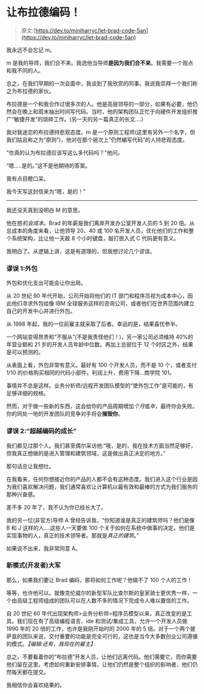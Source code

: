 # 让布拉德编码！

> 原文:[https://dev.to/miniharryc/let-brad-code-5an](https://dev.to/miniharryc/let-brad-code-5an)

我永远不会忘记 m。

m 是我的导师，我们合不来。我选他当导师**是因为我们合不来**。我需要一个观点和我不同的人。

总之，在我们早期的一次会面中，我谈到了我欣赏的同事。我说我崇拜一个我们称之为布拉德的家伙。

布拉德是一个和我合作过很多次的人。他是高层领导的一部分，如果有必要，他仍然会在晚上和周末抽出时间写代码。当时，他的架构团队正忙于向硬件开发组织推广“敏捷开发”的琐碎工作。(另一天的另一篇真正的长文....)

我对我迷恋的布拉德持悲观态度。m 是一个原则工程师(这里有另外一个名字，但我们姑且称之为“原则”)，他对在那个层次上“仍然编写代码”的人持悲观态度。

"你真的认为布拉德应该写这么多代码吗？"他问。

“嗯.....是的。”这不是他期待的答案。

我有点目瞪口呆。

我今天写这封信来为“嗯，是的！”

* * *

我还没天真到没明白 M 的意思。

他在想*机会成本*。Brad 的年薪是我们离岸开发办公室开发人员的 5 到 20 倍。从总成本的角度来看，让他领导 20、40 或 100 名开发人员，优化他们的工作和整个系统架构，比让他一天敲 8 个小时键盘，敲打嵌入式 C 代码更有意义。

我明白了。从逻辑上讲，这是有道理的，但我想讨论几个谬误。

### [](#fallacy-1-outsourcing)谬误 1:外包

外包和优化支出可能会让你出局。

从 20 世纪 90 年代开始，公司开始将他们的 IT 部门和程序员视为成本中心，因此他们寻求外包给像 IBM 全球服务这样的咨询公司，或者他们在世界范围内建立自己的开发中心并进行外包。

从 1998 年起，我的一位前雇主就采取了后者。幸运的是，结果喜忧参半。

一个网站变得昂贵和“不服从”(不是我责怪他们！)，另一家公司必须维持 40%的年营业额和 21 岁的开发人员年龄中位数。再加上总部位于 12 个时区之外，结果是可以预测的。

从表面上看，外包非常有意义。最好有 100 个开发人员，而不是 10 个，或者支付 1/10 的价格购买相同的代码小部件。利润上升，费用下降...商学院 101。

事情并不总是这样。业务分析师/远程开发团队模型的“使外包工作”是可能的，有足够详细的规格。

然而，对于做一些新的东西，这会给你的产品周期增加*个月*或*年*，最终你会失败。你的同处一地的开发团队的竞争对手将会**摧毁你**。

### 谬误 2:“超越编码的成长”

我们都见过那个人。我们甚至偶尔采访他:“哦，是的，我在技术方面当然足够好，但我真正想做的是进入管理和建筑领域，这是做出真正决定的地方。”

那句话总让我想吐。

在我看来，任何你想接近你的产品的人都不会有这种态度。我们进入这个行业是因为我们喜欢解决问题，我们通常喜欢让计算机以最有效和最棒的方式为我们服务的那种兴奋感。

差不多 20 年了，我不认为你已经长大了。

我的另一位(非官方)导师 A 曾经告诉我，“你知道谁是真正的建筑师吗？他们是像 B 和 J 这样的人....这些人一天要做 100 个关于如何在系统中做事的决定。他们是实现事物的人，真正的技术领导者。那就是*真正的建筑*。”

如果说不出来，我非常同意 A。

### [](#the-new-model-developer-army)新模式(开发者)大军

那么，如果我们要让 Brad 编码，那将如何工作呢？他做不了 100 个人的工作！

等等，也许他可以。就像克伦威尔的新型军队比查尔斯的皇家骑士更优秀一样，一个由高级工程师组成的团队可以在人数不多的情况下完成令人难以置信的工作。

自 20 世纪 60 年代出现架构师>业务分析师>程序员模型以来，真正改变的是工具。我们现在有了高级编程语言、ide 和测试/集成工具，允许一个开发人员做 1990 年的 20 倍的工作，也许是我刚开始时的 2000 年的 5 倍。对于一个两个披萨盒的团队来说，交付重要的功能是完全可行的，这也是当今大多数创业公司遵循的模式。*【编辑:还有，我现在的雇主】*

总之，不要看着你的“布拉德”开发人员，让他们远离代码。他们需要它，而你需要他们留在这里。考虑如何重新安排事情，让他们仍然是整个组织的影响者，他们仍然每天都在提交。

我相信你会喜欢结果的。